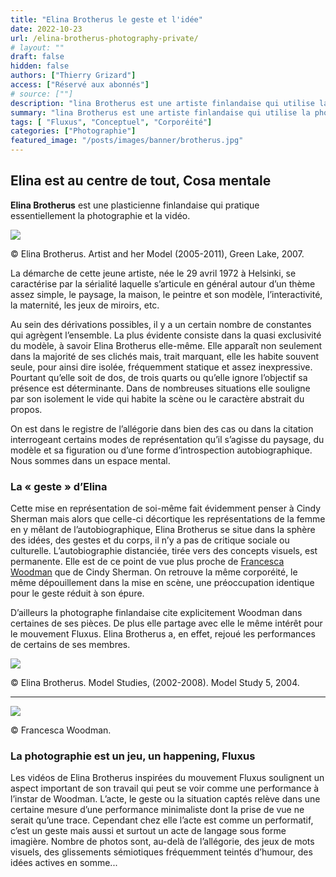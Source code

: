 ```yaml
---
title: "Elina Brotherus le geste et l'idée"
date: 2022-10-23
url: /elina-brotherus-photography-private/
# layout: ""
draft: false
hidden: false
authors: ["Thierry Grizard"]
access: ["Réservé aux abonnés"]
# source: [""]
description: "lina Brotherus est une artiste finlandaise qui utilise la photographie comme un happening visuel qui joue avec des idées et les gestes qu'elles suscitent"
summary: "lina Brotherus est une artiste finlandaise qui utilise la photographie comme un happening visuel qui joue avec des idées et les gestes qu'elles suscitent"
tags: [ "Fluxus", "Conceptuel", "Corporéité"]
categories: ["Photographie"]
featured_image: "/posts/images/banner/brotherus.jpg"
---
```

## Elina est au centre de tout, Cosa mentale

**Elina Brotherus** est une plasticienne finlandaise qui pratique essentiellement la photographie et la vidéo.

![](/posts/images/brotherus/elina-brotherus-photography-fluxus-finland-carpe-fucking-diem.039-29.jpg)

© Elina Brotherus. Artist and her Model (2005-2011), Green Lake, 2007.

La démarche de cette jeune artiste, née le 29 avril 1972 à Helsinki, se caractérise par la sérialité laquelle s’articule en général autour d’un thème assez simple, le paysage, la maison, le peintre et son modèle, l’interactivité, la maternité, les jeux de miroirs, etc.

Au sein des dérivations possibles, il y a un certain nombre de constantes qui agrègent l’ensemble. La plus évidente consiste dans la quasi exclusivité du modèle, à savoir Elina Brotherus elle-même. Elle apparaît non seulement dans la majorité de ses clichés mais, trait marquant, elle les habite souvent seule, pour ainsi dire isolée, fréquemment statique et assez inexpressive. Pourtant qu’elle soit de dos, de trois quarts ou qu’elle ignore l’objectif sa présence est déterminante. Dans de nombreuses situations elle souligne par son isolement le vide qui habite la scène ou le caractère abstrait du propos.

On est dans le registre de l’allégorie dans bien des cas ou dans la citation interrogeant certains modes de représentation qu’il s’agisse du paysage, du modèle et sa figuration ou d’une forme d’introspection autobiographique. Nous sommes dans un espace mental.

### La « geste » d’Elina

Cette mise en représentation de soi-même fait évidemment penser à Cindy Sherman mais alors que celle-ci décortique les représentations de la femme en y mêlant de l’autobiographique, Elina Brotherus se situe dans la sphère des idées, des gestes et du corps, il n’y a pas de critique sociale ou culturelle. L’autobiographie distanciée, tirée vers des concepts visuels, est permanente. Elle est de ce point de vue plus proche de [Francesca Woodman](/francesca-woodman/) que de Cindy Sherman. On retrouve la même corporéité, le même dépouillement dans la mise en scène, une préoccupation identique pour le geste réduit à son épure.

D’ailleurs la photographe finlandaise cite explicitement Woodman dans certaines de ses pièces. De plus elle partage avec elle le même intérêt pour le mouvement Fluxus. Elina Brotherus a, en effet, rejoué les performances de certains de ses membres.

![](/posts/images/brotherus/elina-brotherus-photography-fluxus-finland-carpe-fucking-diem.039-22.jpg)

© Elina Brotherus. Model Studies, (2002-2008). Model Study 5, 2004.

---

![](/posts/images/brotherus/francesca-woodman-photography-fluxus-conceptual-art-surrealism.jpg)

© Francesca Woodman.

### La photographie est un jeu, un happening, Fluxus

Les vidéos de Elina Brotherus inspirées du mouvement Fluxus soulignent un aspect important de son travail qui peut se voir comme une performance à l’instar de Woodman. L’acte, le geste ou la situation captés relève dans une certaine mesure d’une performance minimaliste dont la prise de vue ne serait qu’une trace. Cependant chez elle l’acte est comme un performatif, c’est un geste mais aussi et surtout un acte de langage sous forme imagière. Nombre de photos sont, au-delà de l’allégorie, des jeux de mots visuels, des glissements sémiotiques fréquemment teintés d’humour, des idées actives en somme...